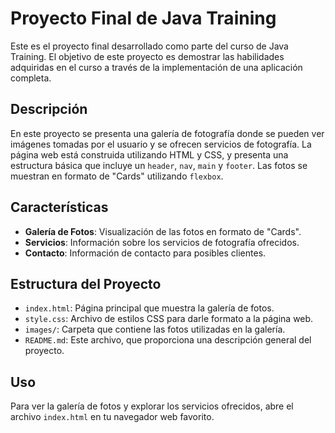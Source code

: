 # Proyecto Final de Java Training

Este es el proyecto final desarrollado como parte del curso de Java Training. El objetivo de este proyecto es demostrar las habilidades adquiridas en el curso a través de la implementación de una aplicación completa.

## Descripción

En este proyecto se presenta una galería de fotografía donde se pueden ver imágenes tomadas por el usuario y se ofrecen servicios de fotografía. La página web está construida utilizando HTML y CSS, y presenta una estructura básica que incluye un `header`, `nav`, `main` y `footer`. Las fotos se muestran en formato de "Cards" utilizando `flexbox`.

## Características

- **Galería de Fotos**: Visualización de las fotos en formato de "Cards".
- **Servicios**: Información sobre los servicios de fotografía ofrecidos.
- **Contacto**: Información de contacto para posibles clientes.

## Estructura del Proyecto

- `index.html`: Página principal que muestra la galería de fotos.
- `style.css`: Archivo de estilos CSS para darle formato a la página web.
- `images/`: Carpeta que contiene las fotos utilizadas en la galería.
- `README.md`: Este archivo, que proporciona una descripción general del proyecto.

## Uso

Para ver la galería de fotos y explorar los servicios ofrecidos, abre el archivo `index.html` en tu navegador web favorito.

